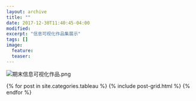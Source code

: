 ```yaml
---
layout: archive
title: ""
date: 2017-12-30T11:40:45-04:00
modified:
excerpt: "信息可视化作品集展示"
tags: []
image: 
  feature:
  teaser:
---
```

 
![期末信息可视化作品.png](https://s1.ax1x.com/2018/01/07/pZLLIs.jpg)
 
<div class="tiles">
{% for post in site.categories.tableau %}
  {% include post-grid.html %}
{% endfor %}
</div><!-- /.tiles 把所有categories 有 infovis列出來-->
